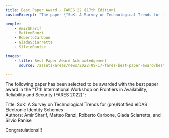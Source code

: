 ```yaml
---
title: Best Paper Award - FARES'22 (17th Edition)
customExcerpt: "The paper \"SoK: A Survey on Technological Trends for (pre)Notified eIDAS Electronic Identity Schemes\" has been awarded with the best paper award in the \"17th International Workshop on Frontiers in Availability, Reliability and Security\" (FARES 2022)."

people:
    - AmirSharif
    - MatteoRanzi
    - RobertoCarbone
    - GiadaSciarretta 
    - SilvioRanise

images:
    - title: Best Paper Award Acknowledgement
      source: /assets/areas/news/2022-09-17-fares-best-paper-award/best-paper-award.png
     
---
```


The following paper has been selected to be awarded with the best paper award in the "17th International Workshop on Frontiers in Availability, Reliability and Security (FARES 2022)":

Title: SoK: A Survey on Technological Trends for (pre)Notified eIDAS Electronic Identity Schemes<br />
Authors: Amir Sharif, Matteo Ranzi, Roberto Carbone, Giada Sciarretta, and Silvio Ranise<br />

Congratulations!!!
